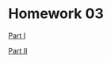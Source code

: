 # Homework 03

[Part I](./Homework%2003%20-%20Part%20I.md)

[Part II](./Homework%2003%20-%20Part%20II.pdf)